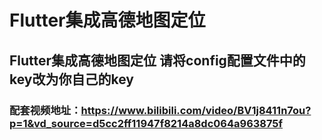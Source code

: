# Flutter集成高德地图定位

## Flutter集成高德地图定位 请将config配置文件中的key改为你自己的key

### 配套视频地址：https://www.bilibili.com/video/BV1j8411n7ou?p=1&vd_source=d5cc2ff11947f8214a8dc064a963875f


